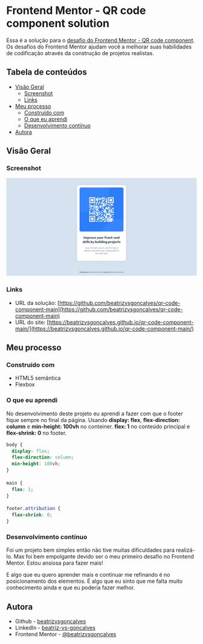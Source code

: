 # Frontend Mentor - QR code component solution

Essa é a solução para o [desafio do Frontend Mentor - QR code component](https://www.frontendmentor.io/challenges/qr-code-component-iux_sIO_H). Os desafios do Frontend Mentor ajudam você a melhorar suas habilidades de codificação através da construção de projetos realistas.

## Tabela de conteúdos

- [Visão Geral](#visao-geral)
  - [Screenshot](#screenshot)
  - [Links](#links)
- [Meu processo](#meu-processo)
  - [Construído com](#construido-com)
  - [O que eu aprendi](#o-que-eu-aprendi)
  - [Desenvolvimento contínuo](#desenvolvimento-continuo)
- [Autora](#autora)


## Visão Geral


### Screenshot

![](screenshot.jpeg)


### Links

- URL da solução: [https://github.com/beatrizvsgoncalves/qr-code-component-main](https://github.com/beatrizvsgoncalves/qr-code-component-main)
- URL do site: [https://beatrizvsgoncalves.github.io/qr-code-component-main/](https://beatrizvsgoncalves.github.io/qr-code-component-main/)


## Meu processo


### Construído com

- HTML5 semântica
- Flexbox


### O que eu aprendi

No desenvolvimento deste projeto eu aprendi a fazer com que o footer fique sempre no final da página. 
Usando **display: flex**, **flex-direction: column** e **min-height: 100vh** no conteiner. **flex: 1** no conteúdo principal e **flex-shrink: 0** no footer. 

```css
body {
  display: flex;
  flex-direction: column;
  min-height: 100vh;
}

main {
  flex: 1;
}

footer.attribution { 
  flex-shrink: 0;
}
```


### Desenvolvimento contínuo

Foi um projeto bem simples então não tive muitas dificuldades para realizá-lo. Mas foi bem empolgante devido ser o meu primeiro desafio no Frontend Mentor. Estou ansiosa para fazer mais!

E algo que eu quero aprender mais e continuar me refinando é no posicionamento dos elementos. É algo que eu sinto que me falta muito conhecimento ainda e que eu poderia fazer melhor.


## Autora

- Github - [beatrizvsgoncalves](https://github.com/beatrizvsgoncalves)
- LinkedIn - [beatriz-vs-goncalves](www.linkedin.com/in/beatriz-vs-goncalves)
- Frontend Mentor - [@beatrizvsgoncalves](https://www.frontendmentor.io/profile/beatrizvsgoncalves)


